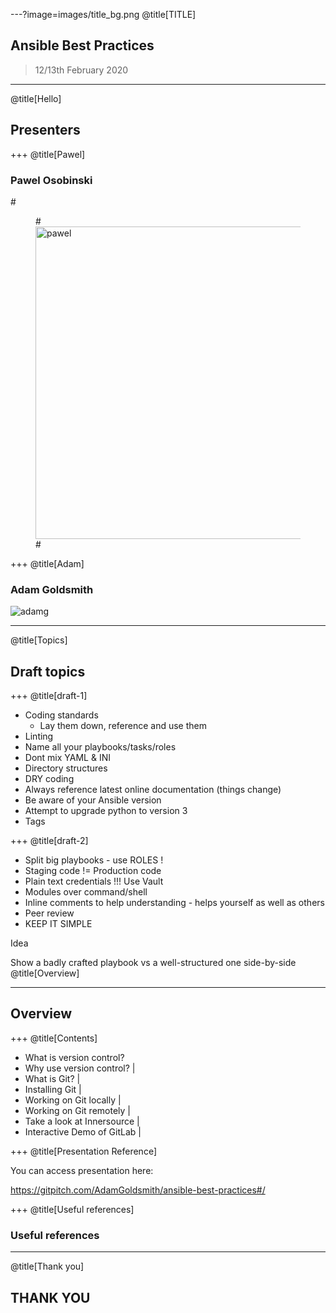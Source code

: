 ---?image=images/title_bg.png
@title[TITLE]

## Ansible Best Practices
> 12/13th February 2020

---
@title[Hello]

## Presenters

+++
@title[Pawel]

### Pawel Osobinski

#<figure>
#<img src="images/pawel.jpg" alt="pawel" height="500px">
#</figure>

+++
@title[Adam]

### Adam Goldsmith

![adamg](images/adamg.png)

---
@title[Topics]

## Draft topics

+++
@title[draft-1]

- Coding standards
  - Lay them down, reference and use them
- Linting
- Name all your playbooks/tasks/roles
- Dont mix YAML & INI
- Directory structures
- DRY coding
- Always reference latest online documentation (things change)
- Be aware of your Ansible version
- Attempt to upgrade python to version 3
- Tags

+++
@title[draft-2]

- Split big playbooks - use ROLES !
- Staging code != Production code
- Plain text credentials !!! Use Vault
- Modules over command/shell
- Inline comments to help understanding - helps yourself as well as others
- Peer review
- KEEP IT SIMPLE 

Idea

Show a badly crafted playbook vs a well-structured one side-by-side
@title[Overview]

---
## Overview

+++
@title[Contents]

- What is version control?
- Why use version control? |
- What is Git? |
- Installing Git |
- Working on Git locally |
- Working on Git remotely |
- Take a look at Innersource |
- Interactive Demo of GitLab |

+++
@title[Presentation Reference]

You can access presentation here: 

https://gitpitch.com/AdamGoldsmith/ansible-best-practices#/

+++
@title[Useful references]

### Useful references

---
@title[Thank you]

## THANK YOU

